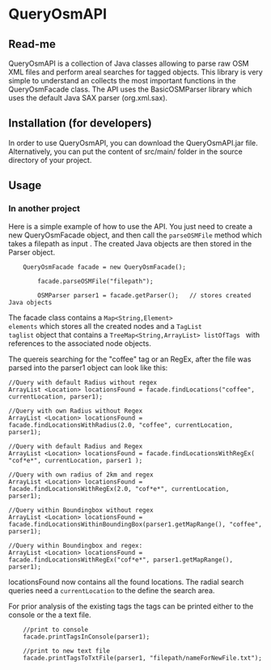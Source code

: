 QueryOsmAPI
==============

Read-me
-------

QueryOsmAPI is a collection of Java classes allowing to parse raw OSM XML files and perform 
areal searches for tagged objects. This library is very simple to understand an collects the most
important functions in the QueryOsmFacade class. The API uses the BasicOSMParser library
which uses the default Java SAX parser (org.xml.sax). 

Installation (for developers)
------------------------------

In order to use QueryOsmAPI, you can download the QueryOsmAPI.jar file. Alternatively,
you can put the content of src/main/ folder in the source directory of your project.


Usage
-----

### In another project

Here is a simple example of how to use the API. You just need to create a new QueryOsmFacade
object, and then call the <code>parseOSMFile</code> method which takes a filepath as input .
The created Java objects are then stored in the Parser object.

```
	QueryOsmFacade facade = new QueryOsmFacade();

		facade.parseOSMFile("filepath");

		OSMParser parser1 = facade.getParser();   // stores created Java objects
```

The facade class contains a <code>Map<String,Element> elements</code> which stores all the created nodes and a
<code>TagList taglist</code> object that contains a <code>TreeMap<String,ArrayList<String>> listOfTags </code> with references to the associated node objects.

The quereis searching for the "coffee" tag or an RegEx, after the file was parsed into the parser1 object can look like this:

```
//Query with default Radius without regex
ArrayList <Location> locationsFound = facade.findLocations("coffee", currentLocation, parser1); 						

//Query with own Radius without Regex
ArrayList <Location> locationsFound = facade.findLocationsWithRadius(2.0, "coffee", currentLocation, parser1);			

//Query with default Radius and Regex
ArrayList <Location> locationsFound = facade.findLocationsWithRegEx( "cof*e*", currentLocation, parser1 );				

//Query with own radius of 2km and regex
ArrayList <Location> locationsFound = facade.findLocationsWithRegEx(2.0, "cof*e*", currentLocation, parser1);			

//Query within Boundingbox without regex
ArrayList <Location> locationsFound = facade.findLocationsWithinBoundingBox(parser1.getMapRange(), "coffee", parser1);	

//Query within Boundingbox and regex:
ArrayList <Location> locationsFound = facade.findLocationsWithRegEx("cof*e*", parser1.getMapRange(), parser1);			

```
locationsFound now contains all the found locations. The radial search queries need a <code>currentLocation</code> to the define the search area.

For prior analysis of the existing tags the tags can be printed either to the console or the a text file.
```
	//print to console
	facade.printTagsInConsole(parser1);		
	
	//print to new text file								
	facade.printTagsToTxtFile(parser1, "filepath/nameForNewFile.txt"); 			
```





